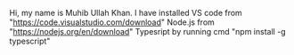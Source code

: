 Hi, my name is Muhib Ullah Khan.
I have installed VS code from "https://code.visualstudio.com/download"
Node.js from "https://nodejs.org/en/download"
Typesript by running cmd "npm install -g typescript"